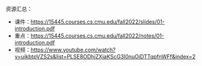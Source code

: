 资源汇总：
- 课件：<https://15445.courses.cs.cmu.edu/fall2022/slides/01-introduction.pdf>
- 重点：<https://15445.courses.cs.cmu.edu/fall2022/notes/01-introduction.pdf>
- 视频：<https://www.youtube.com/watch?v=uikbtpVZS2s&list=PLSE8ODhjZXjaKScG3l0nuOiDTTqpfnWFf&index=2>


